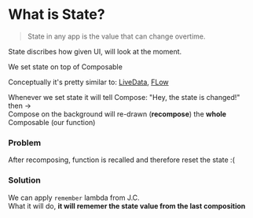# What is State?
> State in any app is the value that can change overtime.  

State discribes how given UI, will look at the moment.  

We set state on top of Composable

Conceptually it's pretty similar to: [LiveData](https://github.com/KidPudel/android-starter-kit/blob/main/Android/live-data.md), [FLow](https://github.com/KidPudel/android-starter-kit/blob/main/Android/flow.md)  

Whenever we set state it will tell Compose: "Hey, the state is changed!"  
then ->  
Compose on the background will re-drawn (**recompose**) the **whole** Composable (our function)

### Problem
After recomposing, function is recalled and therefore reset the state :(  

### Solution
We can apply `remember` lambda from J.C.  
What it will do, **it will rememer the state value from the last composition**

